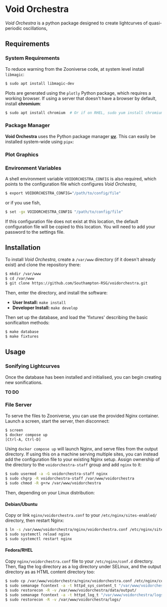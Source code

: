 # Void Orchestra

*Void Orchestra* is a python package designed to create lightcurves of quasi-periodic oscillations,


## Requirements

### System Requirements
To reduce warning from the Zooniverse code, at system level install `libmagic`:
```bash
$ sudo apt install libmagic-dev
```
Plots are generated using the `plotly` Python package, which requires a working browser.
If using a server that doesn't have a browser by default, install **chromium**:

```bash
$ sudo apt install chromium  # Or if on RHEL, sudo yum install chromium
```


### Package Manager 
**Void Orchestra** uses the Python package manager [**uv**](https://docs.astral.sh/uv/). 
This can easily be installed system-wide using `pipx`:

### Plot Graphics

### Environment Variables

A shell environment variable `VOIDORCHESTRA_CONFIG` is also required, 
which points to the configuration file which configures *Void Orchestra*,

```bash
$ export VOIDORCHESTRA_CONFIG="/path/to/config/file"
```

or if you use fish,

```bash
$ set -gx VOIDORCHESTRA_CONFIG "/path/to/config/file"
```

If this configuration file does not exist at this location, 
the default configuration file will be copied to this location.
You will need to add your password to the settings file.

## Installation

To install *Void Orchestra*, create a `/var/www` directory (if it doesn't already exist) and clone the repository there:

```bash
$ mkdir /var/www 
$ cd /var/www
$ git clone https://github.com/Southampton-RSG/voidorchestra.git 
```

Then, enter the directory, and install the software:

* **User Install:** `make install`
* **Developer Install:** `make develop`

Then set up the database, and load the 'fixtures' describing the basic sonificaiton methods:
```bash 
$ make database 
$ make fixtures
```

## Usage

### Sonifying Lightcurves
Once the database has been installed and initialised, you can begin creating new sonifications.

**TO DO**

### File Server

To serve the files to Zooniverse, you can use the provided Nginx container.
Launch a screen, start the server, then disconnect:

```bash
$ screen
$ docker compose up
[Ctrl-A, Ctrl-D]
```

Using `docker compose up` will launch Nginx, and serve files from the output directory.
If using this on a machine serving multiple sites, 
you can instead add the configuration file to your existing Nginx setup. 
Assign ownership of the directory to the `voidorchestra-staff` group and add `nginx` to it:
```bash 
$ sudo usermod -a -G voidorchestra-staff nginx
$ sudo chgrp -R voidorchestra-staff /var/www/voidorchestra
$ sudo chmod -R g+rw /var/www/voidorchestra 
```

Then, depending on your Linux distribution:

#### Debian/Ubuntu
Copy or link `nginx/voidorchestra.conf` to your `/etc/nginx/sites-enabled/` directory, then restart Nginx:
```bash
$ ln -s /var/www/voidorchestra/nginx/voidorchestra.conf /etc/nginx/sites-enabled/ 
$ sudo systemctl reload nginx
$ sudo systemctl restart nginx
```

#### Fedora/RHEL
Copy `nginx/voidorchestra.conf` file to your `/etc/nginx/conf.d` directory.
Then, flag the log directory as a log directory under SELinux,
and the output directory as as HTML content directory too:
```bash 
$ sudo cp /var/www/voidorchestra/nginx/voidorchestra.conf /etc/nginx/conf.d/ 
$ sudo semanage fcontext -a -t httpd_sys_content_t "/var/www/voidorchestra/data/output(/.*)?"
$ sudo restorecon -R -v /var/www/voidorchestra/data/output/
$ sudo semanage fcontext -a -t httpd_log_t "/var/www/voidorchestra/logs(/.*)?"
$ sudo restorecon -R -v /var/www/voidorchestra/logs/
```
